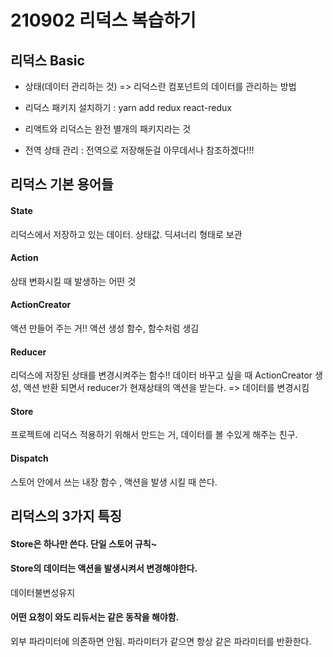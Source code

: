 # 210902 리덕스 복습하기

## 리덕스 Basic
- 상태(데이터 관리하는 것) => 리덕스란 컴포넌트의 데이터를 관리하는 방법

- 리덕스 패키지 설치하기 : yarn add redux react-redux

- 리액트와 리덕스는 완전 별개의 패키지라는 것

- 전역 상태 관리 : 전역으로 저장해둔걸 아무데서나 참조하겠다!!!

## 리덕스 기본 용어들
#### State
리덕스에서 저장하고 있는 데이터. 상태값. 딕셔너리 형태로 보관

#### Action
상태 변화시킬 때 발생하는 어떤 것

#### ActionCreator
액션 만들어 주는 거!! 액션 생성 함수, 함수처럼 생김

#### Reducer
리덕스에 저장된 상태를 변경시켜주는 함수!!
데이터 바꾸고 싶을 때 ActionCreator 생성, 액션 반환 되면서 reducer가 현재상태의 액션을 받는다. => 데이터를 변경시킴

#### Store
프로젝트에 리덕스 적용하기 위해서 만드는 거,
데이터를 볼 수있게 해주는 친구. 

#### Dispatch
스토어 안에서 쓰는 내장 함수 , 액션을 발생 시킬 때 쓴다.

## 리덕스의 3가지 특징
#### Store은 하나만 쓴다. 단일 스토어 규칙~
#### Store의 데이터는 액션을 발생시켜서 변경해야한다.
데이터불변성유지
#### 어떤 요청이 와도 리듀서는 같은 동작을 해야함.
외부 파라미터에 의존하면 안됨. 파라미터가 같으면 항상 같은 파라미터를 반환한다.
